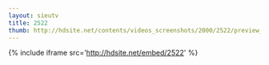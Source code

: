 ```yaml
---
layout: sieutv
title: 2522
thumb: http://hdsite.net/contents/videos_screenshots/2000/2522/preview_360p.mp4.jpg
---
```

{% include iframe src='http://hdsite.net/embed/2522' %}
 
